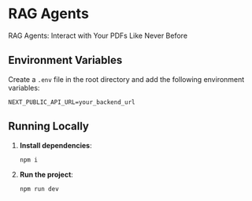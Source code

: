 # RAG Agents

RAG Agents: Interact with Your PDFs Like Never Before

## Environment Variables

Create a `.env` file in the root directory and add the following environment variables:

```plaintext
NEXT_PUBLIC_API_URL=your_backend_url
```

## Running Locally

1. **Install dependencies**:
   ```bash
   npm i
   ```
2. **Run the project**:
   ```bash
   npm run dev
   ```
